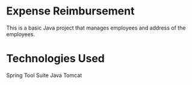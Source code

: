 # Expense Reimbursement
This is a basic Java project that manages employees and address of the employees.

# Technologies Used
Spring Tool Suite
Java
Tomcat
